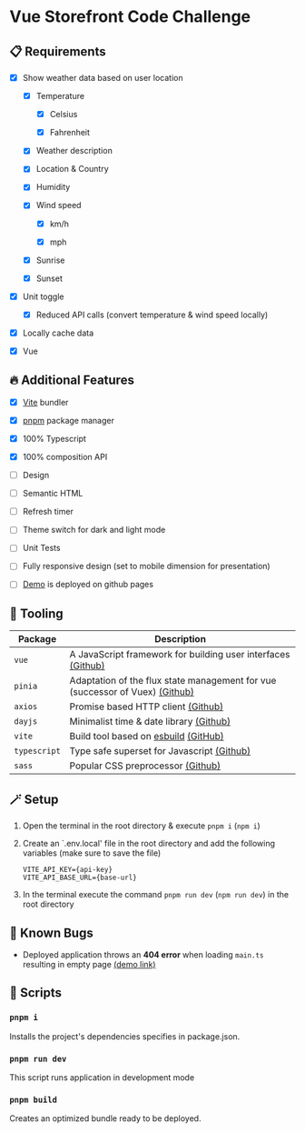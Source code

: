 # Vue Storefront Code Challenge

<!-- preview screenshots -->

<!-- ## [Demo link](https://cottoneyejoee.github.io/vue_storefront/) -->

<!-- ## :pushpin: Foreword
Vue 3 + TypeScript + Vite + Pinia
focus on new technologies and coding patterns-->

## :clipboard: Requirements

- [x] Show weather data based on user location

  - [x] Temperature

    - [x] Celsius

    - [x] Fahrenheit

  - [x] Weather description

  - [x] Location & Country

  - [x] Humidity

  - [x] Wind speed

    - [x] km/h

    - [x] mph

  - [x] Sunrise

  - [x] Sunset

- [x] Unit toggle

  - [x] Reduced API calls (convert temperature & wind speed locally)

- [x] Locally cache data

- [x] Vue

## :fire: Additional Features

- [x] [Vite](https://vitejs.dev/) bundler

- [x] [pnpm](https://pnpm.io/) package manager

- [x] 100% Typescript

- [x] 100% composition API

- [ ] Design

- [ ] Semantic HTML

- [ ] Refresh timer

- [ ] Theme switch for dark and light mode

- [ ] Unit Tests

- [ ] Fully responsive design (set to mobile dimension for presentation)

- [ ] [Demo](https://cottoneyejoee.github.io/vue_storefront/) is deployed on github pages

## :toolbox: Tooling

| Package      | Description                                                                                                    |
| ------------ | -------------------------------------------------------------------------------------------------------------- |
| `vue`        | A JavaScript framework for building user interfaces [(Github)](https://github.com/vuejs/core)                  |
| `pinia`      | Adaptation of the flux state management for vue (successor of Vuex) [(Github)](https://github.com/vuejs/pinia) |
| `axios`      | Promise based HTTP client [(Github)](https://github.com/axios/axios)                                           |
| `dayjs`      | Minimalist time & date library [(Github)](https://github.com/iamkun/dayjs)                                     |
| `vite`       | Build tool based on [esbuild](https://esbuild.github.io/) [(GitHub)](https://github.com/vitejs/vite)           |
| `typescript` | Type safe superset for Javascript [(Github)](hhttps://github.com/microsoft/TypeScript)                         |
| `sass`       | Popular CSS preprocessor [(Github)](https://github.com/sass/sass)                                              |

## :magic_wand: Setup

1. Open the terminal in the root directory & execute `pnpm i` (`npm i`)

1. Create an `.env.local' file in the root directory and add the following variables (make sure to save the file)

   ```env
   VITE_API_KEY={api-key}
   VITE_API_BASE_URL={base-url}
   ```

1. In the terminal execute the command `pnpm run dev` (`npm run dev`) in the root directory

<!-- ## :construction: TODO

-  -->

## :lady_beetle: Known Bugs

- Deployed application throws an **404 error** when loading `main.ts` resulting in empty page [(demo link)](https://cottoneyejoee.github.io/vue_storefront/)

## :scroll: Scripts

### `pnpm i`

Installs the project's dependencies specifies in package.json.

### `pnpm run dev`

This script runs application in development mode

<!-- ### `pnpm test`
This script runs vitest watcher-->

### `pnpm build`

Creates an optimized bundle ready to be deployed.
